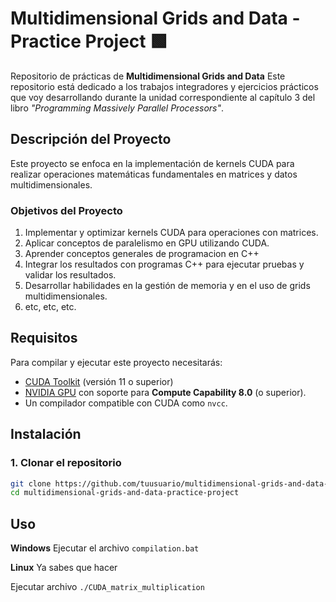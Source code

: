 # Multidimensional Grids and Data - Practice Project 🟩

Repositorio de prácticas de **Multidimensional Grids and Data** Este repositorio está dedicado a los trabajos integradores y ejercicios prácticos que voy desarrollando durante la unidad correspondiente al capítulo 3 del libro *"Programming Massively Parallel Processors"*.

## Descripción del Proyecto

Este proyecto se enfoca en la implementación de kernels CUDA para realizar operaciones matemáticas fundamentales en matrices y datos multidimensionales.

### Objetivos del Proyecto

1. Implementar y optimizar kernels CUDA para operaciones con matrices.
2. Aplicar conceptos de paralelismo en GPU utilizando CUDA.
3. Aprender conceptos generales de programacion en C++
4. Integrar los resultados con programas C++ para ejecutar pruebas y validar los resultados.
5. Desarrollar habilidades en la gestión de memoria y en el uso de grids multidimensionales.
6. etc, etc, etc.

## Requisitos

Para compilar y ejecutar este proyecto necesitarás:

- [CUDA Toolkit](https://developer.nvidia.com/cuda-downloads) (versión 11 o superior)
- [NVIDIA GPU](https://www.nvidia.com/en-us/geforce/) con soporte para **Compute Capability 8.0** (o superior).
- Un compilador compatible con CUDA como `nvcc`.

## Instalación

### 1. Clonar el repositorio

```bash
git clone https://github.com/tuusuario/multidimensional-grids-and-data-practice-project.git
cd multidimensional-grids-and-data-practice-project
```

## Uso

**Windows**
Ejecutar el archivo `compilation.bat`

**Linux**
Ya sabes que hacer

Ejecutar archivo `./CUDA_matrix_multiplication`

